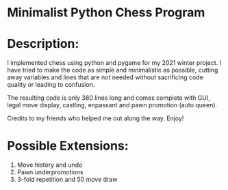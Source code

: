 # Minimalist Python Chess Program

# Description:

I implemented chess using python and pygame for my 2021 winter project. I have tried to make the code as simple and
minimalistic as possible, cutting away variables and lines that are not needed without sacrificing code quality or
leading to confusion.

The resulting code is only 380 lines long and comes complete with GUI, legal move display, castling, enpassant and pawn
promotion (auto queen).

Credits to my friends who helped me out along the way. Enjoy!

# Possible Extensions:

1. Move history and undo
2. Pawn underpromotions
3. 3-fold repetition and 50 move draw